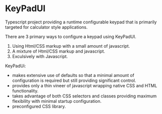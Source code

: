 # KeyPadUI
Typescript project providing a runtime configurable keypad that is primarily targeted for calculator style applications. 

There are 3 primary ways to configure a keypad using KeyPadUI.
1. Using Html/CSS markup with a small amount of javascript.
2. A mixture of Html/CSS markup and javascript.
3. Exculsively with Javascript.

KeyPadUi:
- makes extensive use of defaults so that a minimal amount of configuration is required but still providing significant control.
- provides only a thin vineer of javascript wrapping native CSS and HTML functionality.
- takes advantage of both CSS selectors and classes providing maximum flexibility with minimal startup configuration.
- preconfigured CSS library.
